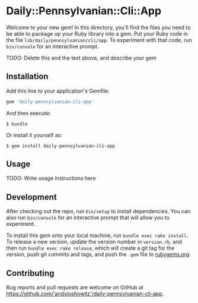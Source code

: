 # Daily::Pennsylvanian::Cli::App

Welcome to your new gem! In this directory, you'll find the files you need to be able to package up your Ruby library into a gem. Put your Ruby code in the file `lib/daily/pennsylvanian/cli/app`. To experiment with that code, run `bin/console` for an interactive prompt.

TODO: Delete this and the text above, and describe your gem

## Installation

Add this line to your application's Gemfile:

```ruby
gem 'daily-pennsylvanian-cli-app'
```

And then execute:

    $ bundle

Or install it yourself as:

    $ gem install daily-pennsylvanian-cli-app

## Usage

TODO: Write usage instructions here

## Development

After checking out the repo, run `bin/setup` to install dependencies. You can also run `bin/console` for an interactive prompt that will allow you to experiment.

To install this gem onto your local machine, run `bundle exec rake install`. To release a new version, update the version number in `version.rb`, and then run `bundle exec rake release`, which will create a git tag for the version, push git commits and tags, and push the `.gem` file to [rubygems.org](https://rubygems.org).

## Contributing

Bug reports and pull requests are welcome on GitHub at https://github.com/'andyjoshowitz'/daily-pennsylvanian-cli-app.
